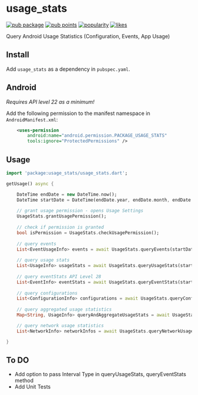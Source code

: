 # usage_stats
[![pub package](https://img.shields.io/pub/v/usage_stats.svg)](https://pub.dartlang.org/packages/usage_stats)
[![pub points](https://badges.bar/usage_stats/pub%20points)](https://pub.dev/packages/usage_stats/score)
[![popularity](https://badges.bar/usage_stats/popularity)](https://pub.dev/packages/usage_stats/score)
[![likes](https://badges.bar/usage_stats/likes)](https://pub.dev/packages/usage_stats/score)

Query Android Usage Statistics (Configuration, Events, App Usage)

## Install
Add ```usage_stats``` as a dependency in  `pubspec.yaml`.

## Android
*Requires API level 22 as a minimum!*

Add the following permission to the manifest namespace in `AndroidManifest.xml`:
```xml
    <uses-permission
        android:name="android.permission.PACKAGE_USAGE_STATS"
        tools:ignore="ProtectedPermissions" />
```

## Usage
```dart
import 'package:usage_stats/usage_stats.dart';

getUsage() async {

    DateTime endDate = new DateTime.now();
    DateTime startDate = DateTime(endDate.year, endDate.month, endDate.day, 0, 0, 0);
    
    // grant usage permission - opens Usage Settings
    UsageStats.grantUsagePermission();
    
    // check if permission is granted
    bool isPermission = UsageStats.checkUsagePermission();
    
    // query events
    List<EventUsageInfo> events = await UsageStats.queryEvents(startDate, endDate);
    
    // query usage stats
    List<UsageInfo> usageStats = await UsageStats.queryUsageStats(startDate, endDate);
    
    // query eventStats API Level 28
    List<EventInfo> eventStats = await UsageStats.queryEventStats(startDate, endDate);
    
    // query configurations
    List<ConfigurationInfo> configurations = await UsageStats.queryConfiguration(startDate, endDate);
    
    // query aggregated usage statistics
    Map<String, UsageInfo> queryAndAggregateUsageStats = await UsageStats.queryAndAggregateUsageStats(startDate, endDate);

    // query network usage statistics
    List<NetworkInfo> networkInfos = await UsageStats.queryNetworkUsageStats(startDate, endDate, networkType: NetworkType.all);

}
```

## To DO
- Add option to pass Interval Type in queryUsageStats, queryEventStats method
- Add Unit Tests
